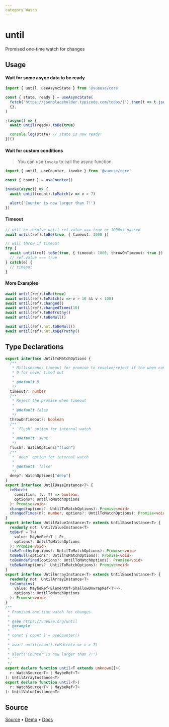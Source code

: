 ```yaml
---
category Watch
---
```


# until

Promised one-time watch for changes

## Usage

#### Wait for some async data to be ready

```js
import { until, useAsyncState } from '@vueuse/core'

const { state, ready } = useAsyncState(
  fetch('https://jsonplaceholder.typicode.com/todos/1').then(t => t.json()),
  {},
)

;(async() => {
  await until(ready).toBe(true)

  console.log(state) // state is now ready!
})()
```

#### Wait for custom conditions

> You can use `invoke` to call the async function.

```js
import { until, useCounter, invoke } from '@vueuse/core'

const { count } = useCounter()

invoke(async() => {
  await until(count).toMatch(v => v > 7)

  alert('Counter is now larger than 7!')
})
```

#### Timeout

```ts
// will be resolve until ref.value === true or 1000ms passed
await until(ref).toBe(true, { timeout: 1000 })

// will throw if timeout
try {
  await until(ref).toBe(true, { timeout: 1000, throwOnTimeout: true })
  // ref.value === true
} catch(e) {
  // timeout
}
```

#### More Examples

```ts
await until(ref).toBe(true)
await until(ref).toMatch(v => v > 10 && v < 100)
await until(ref).changed()
await until(ref).changedTimes(10)
await until(ref).toBeTruthy()
await until(ref).toBeNull()

await until(ref).not.toBeNull()
await until(ref).not.toBeTruthy()
```


<!--FOOTER_STARTS-->
## Type Declarations

```typescript
export interface UntilToMatchOptions {
  /**
   * Milliseconds timeout for promise to resolve/reject if the when condition does not meet.
   * 0 for never timed out
   *
   * @default 0
   */
  timeout?: number
  /**
   * Reject the promise when timeout
   *
   * @default false
   */
  throwOnTimeout?: boolean
  /**
   * `flush` option for internal watch
   *
   * @default 'sync'
   */
  flush?: WatchOptions["flush"]
  /**
   * `deep` option for internal watch
   *
   * @default 'false'
   */
  deep?: WatchOptions["deep"]
}
export interface UntilBaseInstance<T> {
  toMatch(
    condition: (v: T) => boolean,
    options?: UntilToMatchOptions
  ): Promise<void>
  changed(options?: UntilToMatchOptions): Promise<void>
  changedTimes(n?: number, options?: UntilToMatchOptions): Promise<void>
}
export interface UntilValueInstance<T> extends UntilBaseInstance<T> {
  readonly not: UntilValueInstance<T>
  toBe<P = T>(
    value: MaybeRef<T | P>,
    options?: UntilToMatchOptions
  ): Promise<void>
  toBeTruthy(options?: UntilToMatchOptions): Promise<void>
  toBeNull(options?: UntilToMatchOptions): Promise<void>
  toBeUndefined(options?: UntilToMatchOptions): Promise<void>
  toBeNaN(options?: UntilToMatchOptions): Promise<void>
}
export interface UntilArrayInstance<T> extends UntilBaseInstance<T> {
  readonly not: UntilArrayInstance<T>
  toContains(
    value: MaybeRef<ElementOf<ShallowUnwrapRef<T>>>,
    options?: UntilToMatchOptions
  ): Promise<void>
}
/**
 * Promised one-time watch for changes
 *
 * @see https://vueuse.org/until
 * @example
 * ```
 * const { count } = useCounter()
 *
 * await until(count).toMatch(v => v > 7)
 *
 * alert('Counter is now larger than 7!')
 * ```
 */
export declare function until<T extends unknown[]>(
  r: WatchSource<T> | MaybeRef<T>
): UntilArrayInstance<T>
export declare function until<T>(
  r: WatchSource<T> | MaybeRef<T>
): UntilValueInstance<T>
```

## Source

[Source](https://github.com/vueuse/vueuse/blob/main/packages/shared/until/index.ts) • [Demo](https://github.com/vueuse/vueuse/blob/main/packages/shared/until/demo.vue) • [Docs](https://github.com/vueuse/vueuse/blob/main/packages/shared/until/index.md)


<!--FOOTER_ENDS-->
